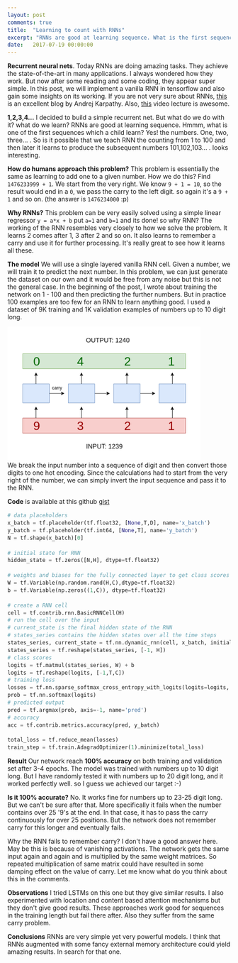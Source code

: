 ```yaml
---
layout: post
comments: true
title:  "Learning to count with RNNs"
excerpt: "RNNs are good at learning sequence. What is the first sequence that we learned? um ah A B C D.. na 1 2 3 4..."
date:   2017-07-19 00:00:00
---
```


**Recurrent neural nets**. Today RNNs are doing amazing tasks. They achieve the state-of-the-art in many applications. I always wondered how they work. But now after some reading and some coding, they appear super simple. In this post, we will implement a vanilla RNN in tensorflow and also gain some insights on its working. If you are not very sure about RNNs, [this](http://karpathy.github.io/2015/05/21/rnn-effectiveness/) is an excellent blog by Andrej Karpathy. Also, [this](https://www.youtube.com/watch?v=yCC09vCHzF8) video lecture is awesome.

<!--
**What exactly are RNNs?** I strongly recommend reading this great [blog](http://karpathy.github.io/2015/05/21/rnn-effectiveness/) by Andrej Karpathy.
-->

**1,2,3,4...** I decided to build a simple recurrent net. But what do we do with it? what do we learn? RNNs are good at learning sequence. Hmmm, what is one of the first sequences which a child learn? Yes! the numbers. One, two, three... . So is it possible that we teach RNN the counting from 1 to 100 and then later it learns to produce the subsequent numbers 101,102,103... . looks interesting.

**How do humans approach this problem?**
This problem is essentially the same as learning to add one to a given number. How we do this? Find `1476233999 + 1`. We start from the very right. We know `9 + 1 = 10`, so the result would end in a `0`, we pass the carry to the left digit. so again it's a `9 + 1` and so on. (the answer is `1476234000` :p)

**Why RNNs?** This problem can be very easily solved using a simple linear regressor `y = a*x + b` put `a=1` and `b=1` and its done! so why RNN? The working of the RNN resembles very closely to how we solve the problem. It learns 2 comes after 1, 3 after 2 and so on. It also learns to remember a carry and use it for further processing. It's really great to see how it learns all these.

**The model** We will use a single layered vanilla RNN cell. Given a number, we will train it to predict the next number. In this problem, we can just generate the dataset on our own and it would be free from any noise but this is not the general case. In the beginning of the post, I wrote about training the network on 1 - 100 and then predicting the further numbers. But in practice 100 examples are too few for an RNN to learn anything good. I used a dataset of 9K training and 1K validation examples of numbers up to 10 digit long.
<div class="imgcap">
<img src="/assets/digit-rnn/rnn.png" height="300px">
</div>
We break the input number into a sequence of digit and then convert those digits to one hot encoding. Since the calculations had to start from the very right of the number, we can simply invert the input sequence and pass it to the RNN.

**Code**
is available at this github [gist](https://gist.github.com/gv22ga/e48b6868225b8ff06010a31f93319c18)
```python
# data placeholders
x_batch = tf.placeholder(tf.float32, [None,T,D], name='x_batch')
y_batch = tf.placeholder(tf.int64, [None,T], name='y_batch')
N = tf.shape(x_batch)[0]

# initial state for RNN
hidden_state = tf.zeros([N,H], dtype=tf.float32)

# weights and biases for the fully connected layer to get class scores
W = tf.Variable(np.random.rand(H,C),dtype=tf.float32)
b = tf.Variable(np.zeros((1,C)), dtype=tf.float32)

# create a RNN cell
cell = tf.contrib.rnn.BasicRNNCell(H)
# run the cell over the input
# current_state is the final hidden state of the RNN
# states_series contains the hidden states over all the time steps
states_series, current_state = tf.nn.dynamic_rnn(cell, x_batch, initial_state=hidden_state)
states_series = tf.reshape(states_series, [-1, H])
# class scores
logits = tf.matmul(states_series, W) + b
logits = tf.reshape(logits, [-1,T,C])
# training loss
losses = tf.nn.sparse_softmax_cross_entropy_with_logits(logits=logits, labels=y_batch)
prob = tf.nn.softmax(logits)
# predicted output
pred = tf.argmax(prob, axis=-1, name='pred')
# accuracy
acc = tf.contrib.metrics.accuracy(pred, y_batch)

total_loss = tf.reduce_mean(losses)
train_step = tf.train.AdagradOptimizer(1).minimize(total_loss)
```
**Result** Our network reach **100% accuracy** on both training and validation set after 3-4 epochs. The model was trained with numbers up to 10 digit long. But I have randomly tested it with numbers up to 20 digit long, and it worked perfectly well. so I guess we achieved our target :-)

**Is it 100% accurate?** No. It works fine for numbers up to 23-25 digit long. But we can't be sure after that. More specifically it fails when the number contains over 25 '9's at the end. In that case, it has to pass the carry continuously for over 25 positions. But the network does not remember carry for this longer and eventually fails.

Why the RNN fails to remember carry? I don't have a good answer here. May be this is because of vanishing activations. The network gets the same input again and again and is multiplied by the same weight matrices. So repeated multiplication of same matrix could have resulted in some damping effect on the value of carry. Let me know what do you think about this in the comments.

**Observations**
I tried LSTMs on this one but they give similar results. I also experimented with location and content based attention mechanisms but they don't give good results. These approaches work good for sequences in the training length but fail there after. Also they suffer from the same carry problem.

**Conclusions**
RNNs are very simple yet very powerful models. I think that RNNs augmented with some fancy external memory architecture could yield amazing results. In search for that one.

